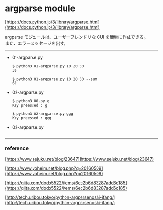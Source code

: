 # argparse module  

[https://docs.python.jp/3/library/argparse.html](https://docs.python.jp/3/library/argparse.html)  

argparse モジュールは、ユーザーフレンドリな CUI を簡単に作成できる。  
また、エラーメッセージを出す。  

---  

- 01-argparse.py  
  ```
  $ python3 01-argparse.py 10 20 30
  30

  $ python3 01-argparse.py 10 20 30 --sum
  60
  ```

- 02-argparse.py  
  ```
  $ python3 00.py g
  Key preessed : g

  $ python3 02-argparse.py ggg
  Key preessed : ggg
  ```

- 02-argparse.py  
  ```
  ```



---  

### reference  


[https://www.sejuku.net/blog/23647](https://www.sejuku.net/blog/23647)  

[https://www.yoheim.net/blog.php?q=20160509](https://www.yoheim.net/blog.php?q=20160509)

[https://qiita.com/dodo5522/items/6ec2b6d83287add6c185](https://qiita.com/dodo5522/items/6ec2b6d83287add6c185)

[http://tech.uribou.tokyo/python-argparsenoshi-ifang/](http://tech.uribou.tokyo/python-argparsenoshi-ifang/)
